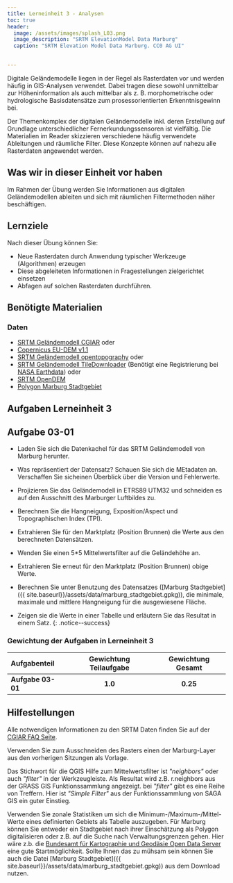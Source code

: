 ```yaml
---
title: Lerneinheit 3 - Analysen
toc: true
header:
  image: /assets/images/splash_L03.png
  image_description: "SRTM ElevationModel Data Marburg"
  caption: "SRTM Elevation Model Data Marburg. CC0 AG UI"
  

---
```



Digitale Geländemodelle liegen in der Regel als Rasterdaten vor und werden häufig in GIS-Analysen verwendet. Dabei tragen diese sowohl unmittelbar zur Höheninformation als auch mittelbar als z. B. morphometrische oder hydrologische Basisdatensätze zum prosessorientierten Erkenntnisgewinn bei.

<!--more-->

Der Themenkomplex der digitalen Geländemodelle inkl. deren Erstellung auf Grundlage unterschiedlicher Fernerkundungssensoren ist vielfältig. Die Materialien im Reader skizzieren verschiedene häufig verwendete Ableitungen und räumliche Filter. Diese Konzepte können auf nahezu alle Rasterdaten angewendet werden.


## Was wir in dieser Einheit vor haben

Im Rahmen der Übung werden Sie Informationen aus digitalen Geländemodellen ableiten und sich mit räumlichen Filtermethoden näher beschäftigen.


## Lernziele 

Nach dieser Übung können Sie:

  *  Neue Rasterdaten durch Anwendung typischer Werkzeuge (Algorithmen) erzeugen
  *  Diese abgeleiteten Informationen in Fragestellungen zielgerichtet einsetzen
  *  Abfagen auf solchen Rasterdaten durchführen.


## Benötigte Materialien

### Daten
  * [SRTM Geländemodell CGIAR](https://srtm.csi.cgiar.org/srtmdata/) oder
  * [Copernicus EU-DEM v1.1](https://land.copernicus.eu/imagery-in-situ/eu-dem/eu-dem-v1.1/view)
  * [SRTM Geländemodell opentopography](https://portal.opentopography.org/raster?opentopoID=OTSRTM.082015.4326.1) oder
  * [SRTM Geländemodell TileDownloader](https://dwtkns.com/srtm30m/) (Benötigt eine Registrierung bei [NASA Earthdata](https://urs.earthdata.nasa.gov/users/new)) oder
  * [SRTM OpenDEM](https://opendem.info/)
  * [Polygon Marburg Stadtgebiet]({{site.baseurl}}/assets/data/marburg_stadtgebiet.gpkg)

## Aufgaben Lerneinheit 3

## Aufgabe 03-01


* Laden Sie sich die Datenkachel für das SRTM Geländemodell von Marburg herunter.
*   Was repräsentiert der Datensatz? Schauen Sie sich die MEtadaten an. Verschaffen Sie sicheinen Überblick über die Version und Fehlerwerte.
*   Projizieren Sie das Geländemodell in ETRS89 UTM32 und schneiden es auf den Ausschnitt des Marburger Luftbildes zu.
*   Berechnen Sie die Hangneigung, Exposition/Aspect und Topographischen Index (TPI). 
*   Extrahieren Sie für den Marktplatz (Position Brunnen) die Werte aus den berechneten Datensätzen.
*   Wenden Sie einen 5*5 Mittelwertsfilter auf die Geländehöhe an.
*   Extrahieren Sie erneut für den Marktplatz (Position Brunnen) obige
Werte.
* Berechnen Sie unter Benutzung des Datensatzes ([Marburg Stadtgebiet]({{ site.baseurl}}/assets/data/marburg_stadtgebiet.gpkg)), die minimale, maximale und mittlere Hangneigung für die ausgewiesene Fläche. 

* Zeigen sie die Werte in einer Tabelle und  erläutern Sie das Resultat in einem Satz. 
{: .notice--success}

### Gewichtung der Aufgaben in Lerneinheit 3

| Aufgabenteil | Gewichtung Teilaufgabe | Gewichtung  Gesamt| 
|:-------------|:----------------------:|:-----------------:|
|**Aufgabe 03-01** | **1.0**  | **0.25** | 


## Hilfestellungen 

Alle notwendigen Informationen zu den SRTM Daten finden Sie auf der [CGIAR FAQ Seite](https://srtm.csi.cgiar.org/faq/).

Verwenden Sie zum Ausschneiden des Rasters einen der Marburg-Layer aus den vorherigen Sitzungen als Vorlage.

Das Stichwort für die QGIS Hilfe zum Mittelwertsfilter ist *"neighbors"*  oder auch *"filter"* in der Werkzeugleiste. Als Resultat wird z.B. r.neighbors aus der GRASS GIS Funktionssammlung angezeigt. bei *"filter"* gibt es eine Reihe von Treffern. Hier ist *"Simple Filter"* aus der Funktionssammlung von SAGA GIS ein guter Einstieg.

Verwenden Sie zonale Statistiken um sich die Minimum-/Maximum-/Mittel-Werte eines definierten Gebiets als Tabelle auszugeben. Für Marburg können Sie entweder ein Stadtgebiet nach ihrer Einschätzung als Polygon digitalisieren oder z.B. auf die Suche nach Verwaltungsgrenzen gehen. Hier wäre z.b. die [Bundesamt für Kartographie und Geodäsie Open Data Server](https://gdz.bkg.bund.de/index.php/default/open-data.html)  eine gute Startmöglichkeit.
 Sollte Ihnen das zu mühsam sein können  Sie auch die Datei [Marburg Stadtgebiet]({{ site.baseurl}}/assets/data/marburg_stadtgebiet.gpkg)) aus dem Download nutzen.